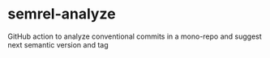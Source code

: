 # semrel-analyze
GitHub action to analyze conventional commits in a mono-repo and suggest next semantic version and tag
